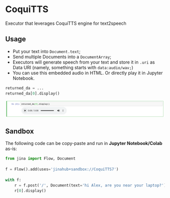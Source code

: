 # CoquiTTS

Executor that leverages CoquiTTS engine for text2speech

## Usage

- Put your text into `Document.text`;
- Send multiple Documents into a `DocumentArray`;
- Executors will generate speech from your text and store it in `.uri` as Data URI (namely, something starts with `data:audio/wav;`)
- You can use this embedded audio in HTML. Or directly play it in Jupyter Notebook.

```python
returned_da = ...
returned_da[0].display()
```

![img.png](img.png)

## Sandbox

The following code can be copy-paste and run in **Jupyter Notebook/Colab** as-is:

```python
from jina import Flow, Document

f = Flow().add(uses='jinahub+sandbox://CoquiTTS7')

with f:
    r = f.post('/', Document(text='hi Alex, are you near your laptop?'))
    r[0].display()
```